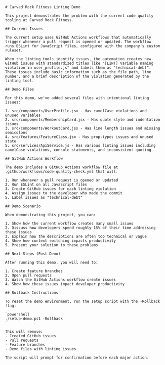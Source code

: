     # Carved Rock Fitness Linting Demo
    
    This project demonstrates the problem with the current code quality tooling at Carved Rock Fitness.
    
    ## Current Issues
    
    The current setup uses GitHub Actions workflows that automatically trigger whenever a pull request is opened or updated. The workflow runs ESLint for JavaScript files, configured with the company's custom ruleset.
    
    When the linting tools identify issues, the automation creates new GitHub issues with standardized titles like "[LINT] Variable naming violation in user_profile.js" and labels them as "technical-debt". These issues include basic information such as the file path, line number, and a brief description of the violation generated by the linting tool.
    
    ## Demo Files
    
    For this demo, we've added several files with intentional linting issues:
    
    1. src/components/UserProfile.jsx - Has camelCase violations and unused variables
    2. src/components/MembershipCard.jsx - Has quote style and indentation issues
    3. src/components/WorkoutCard.jsx - Has line length issues and missing semicolons
    4. src/features/FeatureClass.jsx - Has prop-types issues and unused state
    5. src/services/ApiService.js - Has various linting issues including camelCase violations, console statements, and inconsistent quoting
    
    ## GitHub Actions Workflow
    
    The demo includes a GitHub Actions workflow file at .github/workflows/code-quality-check.yml that will:
    
    1. Run whenever a pull request is opened or updated
    2. Run ESLint on all JavaScript files
    3. Create GitHub issues for each linting violation
    4. Assign issues to the developer who made the commit
    5. Label issues as "technical-debt"
    
    ## Demo Scenario
    
    When demonstrating this project, you can:
    
    1. Show how the current workflow creates many small issues
    2. Discuss how developers spend roughly 15% of their time addressing these issues
    3. Explain how the descriptions are often too technical or vague
    4. Show how context switching impacts productivity
    5. Present your solution to these problems
    
    ## Next Steps (Post Demo)
    
    After running this demo, you will need to:
    
    1. Create feature branches
    2. Open pull requests
    3. Watch the GitHub Actions workflow create issues
    4. Show how these issues impact developer productivity
    
    ## Rollback Instructions
    
    To reset the demo environment, run the setup script with the -Rollback flag:
    
    `powershell
    ./setup-demo.ps1 -Rollback
    `
    
    This will remove:
    - Created GitHub issues
    - Pull requests
    - Feature branches
    - Demo files with linting issues
    
    The script will prompt for confirmation before each major action.
